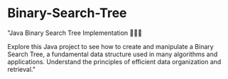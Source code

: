 # Binary-Search-Tree
"Java Binary Search Tree Implementation 🌲🧑‍💻

Explore this Java project to see how to create and manipulate a Binary Search Tree, a fundamental data structure used in many algorithms and applications. Understand the principles of efficient data organization and retrieval."
